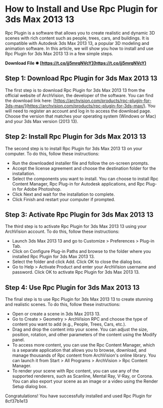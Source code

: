 
 
# How to Install and Use Rpc Plugin for 3ds Max 2013 13
 
Rpc Plugin is a software that allows you to create realistic and dynamic 3D scenes with rich content such as people, trees, cars, and buildings. It is compatible with Autodesk 3ds Max 2013 13, a popular 3D modeling and animation software. In this article, we will show you how to install and use Rpc Plugin for 3ds Max 2013 13 in a few simple steps.
 
**Download File ✸ [https://t.co/jj5mrqNVcY](https://t.co/jj5mrqNVcY)**


 
## Step 1: Download Rpc Plugin for 3ds Max 2013 13
 
The first step is to download Rpc Plugin for 3ds Max 2013 13 from the official website of ArchVision, the developer of the software. You can find the download link here: [https://archvision.com/products/rpc-plugin-for-3ds-max/](https://archvision.com/products/rpc-plugin-for-3ds-max/). You will need to register an account and log in to access the download page. Choose the version that matches your operating system (Windows or Mac) and your 3ds Max version (2013 13).
 
## Step 2: Install Rpc Plugin for 3ds Max 2013 13
 
The second step is to install Rpc Plugin for 3ds Max 2013 13 on your computer. To do this, follow these instructions:
 
- Run the downloaded installer file and follow the on-screen prompts.
- Accept the license agreement and choose the destination folder for the installation.
- Select the components you want to install. You can choose to install Rpc Content Manager, Rpc Plug-in for Autodesk applications, and Rpc Plug-in for Adobe Photoshop.
- Click Next and wait for the installation to complete.
- Click Finish and restart your computer if prompted.

## Step 3: Activate Rpc Plugin for 3ds Max 2013 13
 
The third step is to activate Rpc Plugin for 3ds Max 2013 13 using your ArchVision account. To do this, follow these instructions:

- Launch 3ds Max 2013 13 and go to Customize > Preferences > Plug-in Tab.
- Click on Configure Plug-in Paths and browse to the folder where you installed Rpc Plugin for 3ds Max 2013 13.
- Select the folder and click Add. Click OK to close the dialog box.
- Go to Help > Activate Product and enter your ArchVision username and password. Click OK to activate Rpc Plugin for 3ds Max 2013 13.

## Step 4: Use Rpc Plugin for 3ds Max 2013 13
 
The final step is to use Rpc Plugin for 3ds Max 2013 13 to create stunning and realistic scenes. To do this, follow these instructions:

- Open or create a scene in 3ds Max 2013 13.
- Go to Create > Geometry > ArchVision RPC and choose the type of content you want to add (e.g., People, Trees, Cars, etc.).
- Drag and drop the content into your scene. You can adjust the size, position, rotation, and other parameters of the content using the Modify panel.
- To access more content, you can use the Rpc Content Manager, which is a separate application that allows you to browse, download, and manage thousands of Rpc content from ArchVision's online library. You can launch it from Start > All Programs > ArchVision > Rpc Content Manager.
- To render your scene with Rpc content, you can use any of the supported renderers, such as Scanline, Mental Ray, V-Ray, or Corona. You can also export your scene as an image or a video using the Render Setup dialog box.

Congratulations! You have successfully installed and used Rpc Plugin for
 8cf37b1e13
 
